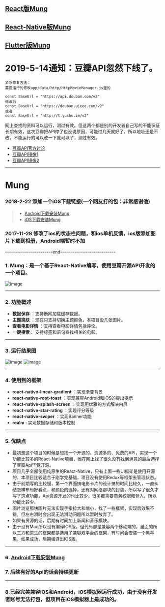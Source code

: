 ## [React版Mung](https://github.com/mochixuan/Mung-React)
## [React-Native版Mung](https://github.com/mochixuan/Mung)
## [Flutter版Mung](https://github.com/mochixuan/Mung-Flutter)

# 2019-5-14通知：豆瓣API忽然下线了。
```
紧急修复方法：
需要运行的修改app/data/http/HttpMovieManager.js里的

const BaseUrl = "https://api.douban.com/v2"
修改为 
const BaseUrl = "https://douban.uieee.com/v2"
或者
const BaseUrl = "http://t.yushu.im/v2"
```
网上查找的资料可以运行，测过有效。但这两个都是别的开发者自己写的不能保证长期有效，这次豆瓣把API停了也没说原因，可能过几天就好了，所以地址还是不改，不能运行的可以改一下就可以了，测过有效。

- [豆瓣API官方讨论](https://www.douban.com/group/345245/)
- [豆瓣API镜像1](https://github.com/zce/weapp-demo/blob/master/README.md)
- [豆瓣API镜像2](https://www.imooc.com/wenda/detail/385141)

---

# Mung

### 2018-2-22 添加一个iOS下载链接(一个网友打的包：非常感谢他)
>- [Android下载安装Mung](https://fir.im/gc58)
>- [iOS下载安装Mung](https://www.pgyer.com/wQsK)

### 2017-11-28 修改了ios的状态栏问题，和ios单机反馈，ios版添加图片下载到相册，Android端暂时不加

------------------------end----------------------------

### 1. Mung：是一个基于React-Native编写，使用豆瓣开源API开发的一个项目。

![image](https://github.com/mochixuan/Mung/blob/master/Ui/ui/ic_launcher.png?raw=true)

-------------------

### 2. 功能概述

- **数据保存** ：支持断网加载缓存数据。
- **主题换肤** ：现在只支持切换主题颜色，本项目没几张图片。
- **查看电影详情** ：支持查看电影详情包括评论。
- **一键搜索**： 支持标签和语句查找相关的电影。

-------------------

### 3. 运行结果图

![image](https://github.com/mochixuan/Mung/blob/master/Ui/ppt/icon_ppt1.png?raw=true)
![image](https://github.com/mochixuan/Mung/blob/master/Ui/ppt/icon_ppt2.png?raw=true)

-------------------

### 4. 使用到的框架

- **react-native-linear-gradient** ：实现渐变背景
- **react-native-root-toast** ：实现兼容Android和IOS的提出提示
- **react-native-splash-screen** ：实现用优雅的方式解决白屏
- **react-native-star-rating** ：实现评分等级
- **react-native-swiper** ：实现Banner功能
- **realm** : 实现数据存储和版本控制

-------------------

### 5. 优缺点

* 最初想这个项目的时候是想找一个开源的、资源多的、免费的API，实现一个功能比较多的React-Native项目，当在网上找了很久没有找到满意的最后选择了豆瓣Api毕竟开源。
* 项目几乎全部使用纯原生的React-Native，只有上面一些UI框架是使用开源的，本项目比较适合于刚学完基础，项目没有使用Redux等框架去管理状态。
* 由于前期写的比较慢，第一个界面搞电影卡片的设计搞的时间比较久，一直纠结怎样布局好看点，和颜色的选择，还有对网络那块的封装，所以写了很久才写了这点功能，Api资源开发的也比较少，很多都需要商务权限和登入，所以功能比较少。
* 图片浏览那块图片无法实现手指拉大和缩小，找了一些框架，实现后效果不错，但左右滑时会出现无法滑动问题所以暂时放弃了。
* 如果有资源的话，后期有时间加上新闻和音乐模块。
* 由于没有Mac所以没有编译IOS版，但代码都是兼容两个移动端的，里面的所以三方和原生的框架都是选用了兼容双平台的框架，有时间会安装一个黑苹果，如果成功，后期编译出IOS版。

-------------------

### 6. [Android下载安装Mung](https://fir.im/gc58)

### 7. 后续有好的Api的话会持续更新

-------------------

### 8.已经完美兼容iOS和Android，iOS模拟器运行成功，由于没有开发者账号无法打包，但项目在iOS模拟器上是成功的。
